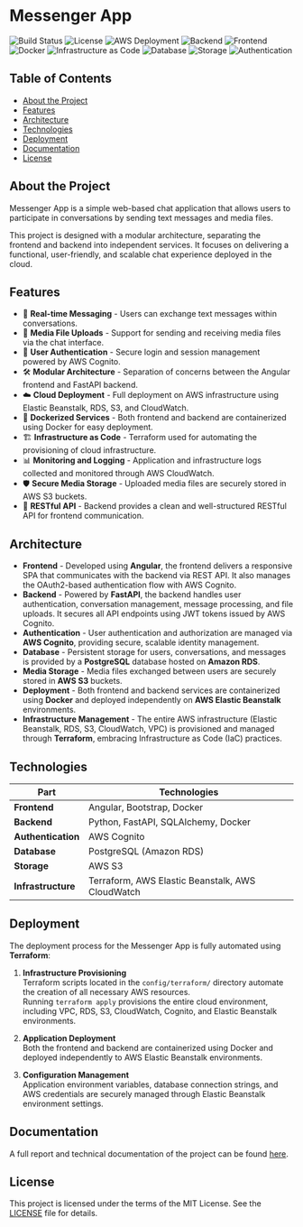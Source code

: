 # Messenger App
![Build Status](https://img.shields.io/badge/build-passing-brightgreen)
![License](https://img.shields.io/badge/license-MIT-blue)
![AWS Deployment](https://img.shields.io/badge/deployed-AWS-232F3E)
![Backend](https://img.shields.io/badge/backend-FastAPI-009688)
![Frontend](https://img.shields.io/badge/frontend-Angular-DD0031)
![Docker](https://img.shields.io/badge/containerized-Docker-2496ED)
![Infrastructure as Code](https://img.shields.io/badge/IaC-Terraform-623CE4)
![Database](https://img.shields.io/badge/database-PostgreSQL-336791)
![Storage](https://img.shields.io/badge/storage-S3-569A31)
![Authentication](https://img.shields.io/badge/authentication-Cognito-FF9900)

## Table of Contents
- [About the Project](#about-the-project)
- [Features](#features)
- [Architecture](#architecture)
- [Technologies](#technologies)
- [Deployment](#deployment)
- [Documentation](#documentation)
- [License](#license)

## About the Project
Messenger App is a simple web-based chat application that allows users to participate in conversations by sending text messages and media files.

This project is designed with a modular architecture, separating the frontend and backend into independent services.
It focuses on delivering a functional, user-friendly, and scalable chat experience deployed in the cloud.

## Features
- 📨 **Real-time Messaging** - Users can exchange text messages within conversations.
- 📁 **Media File Uploads** - Support for sending and receiving media files via the chat interface.
- 🔐 **User Authentication** - Secure login and session management powered by AWS Cognito.
- 🛠️ **Modular Architecture** - Separation of concerns between the Angular frontend and FastAPI backend.
- ☁️ **Cloud Deployment** - Full deployment on AWS infrastructure using Elastic Beanstalk, RDS, S3, and CloudWatch.
- 🐳 **Dockerized Services** - Both frontend and backend are containerized using Docker for easy deployment.
- 🏗️ **Infrastructure as Code** - Terraform used for automating the provisioning of cloud infrastructure.
- 📊 **Monitoring and Logging** - Application and infrastructure logs collected and monitored through AWS CloudWatch.
- 🛡️ **Secure Media Storage** - Uploaded media files are securely stored in AWS S3 buckets.
- 🧩 **RESTful API** - Backend provides a clean and well-structured RESTful API for frontend communication.

## Architecture
- **Frontend** - Developed using **Angular**, the frontend delivers a responsive SPA that communicates with the backend via REST API. It also manages the OAuth2-based authentication flow with AWS Cognito.
- **Backend** - Powered by **FastAPI**, the backend handles user authentication, conversation management, message processing, and file uploads. It secures all API endpoints using JWT tokens issued by AWS Cognito.
- **Authentication** - User authentication and authorization are managed via **AWS Cognito**, providing secure, scalable identity management.
- **Database** - Persistent storage for users, conversations, and messages is provided by a **PostgreSQL** database hosted on **Amazon RDS**.
- **Media Storage** - Media files exchanged between users are securely stored in **AWS S3** buckets.
- **Deployment** - Both frontend and backend services are containerized using **Docker** and deployed independently on **AWS Elastic Beanstalk** environments.
- **Infrastructure Management** - The entire AWS infrastructure (Elastic Beanstalk, RDS, S3, CloudWatch, VPC) is provisioned and managed through **Terraform**, embracing Infrastructure as Code (IaC) practices.

## Technologies
| Part               | Technologies                                     |
|--------------------|--------------------------------------------------|
| **Frontend**       | Angular, Bootstrap, Docker                       |
| **Backend**        | Python, FastAPI, SQLAlchemy, Docker              |
| **Authentication** | AWS Cognito                                      |
| **Database**       | PostgreSQL (Amazon RDS)                          |
| **Storage**        | AWS S3                                           |
| **Infrastructure** | Terraform, AWS Elastic Beanstalk, AWS CloudWatch |

## Deployment
The deployment process for the Messenger App is fully automated using **Terraform**:

1. **Infrastructure Provisioning**  
   Terraform scripts located in the `config/terraform/` directory automate the creation of all necessary AWS resources.  
   Running `terraform apply` provisions the entire cloud environment, including VPC, RDS, S3, CloudWatch, Cognito, and Elastic Beanstalk environments.

2. **Application Deployment**  
   Both the frontend and backend are containerized using Docker and deployed independently to AWS Elastic Beanstalk environments.

3. **Configuration Management**  
   Application environment variables, database connection strings, and AWS credentials are securely managed through Elastic Beanstalk environment settings.

## Documentation
A full report and technical documentation of the project can be found [here](./docs/Messenger%20App%20-%20Report.pdf).

## License
This project is licensed under the terms of the MIT License. See the [LICENSE](./LICENSE) file for details.
